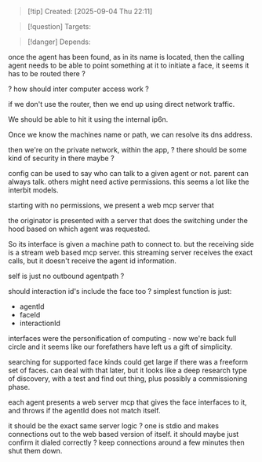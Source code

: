 
>[!tip] Created: [2025-09-04 Thu 22:11]

>[!question] Targets: 

>[!danger] Depends: 

once the agent has been found, as in its name is located, then the calling agent needs to be able to point something at it to initiate a face, it seems it has to be routed there ?

? how should inter computer access work ?

if we don't use the router, then we end up using direct network traffic.

We should be able to hit it using the internal ip6n.

Once we know the machines name or path, we can resolve its dns address.

then we're on the private network, within the app, 
? there should be some kind of security in there maybe ?

config can be used to say who can talk to a given agent or not.
parent can always talk.
others might need active permissions.
this seems a lot like the interbit models.

starting with no permissions, we present a web mcp server that

the originator is presented with a server that does the switching under the hood based on which agent was requested.

So its interface is given a machine path to connect to.
but the receiving side is a stream web based mcp server.
this streaming server receives the exact calls, but it doesn't receive the agent id information.

self is just no outbound agentpath ?

should interaction id's include the face too ?
simplest function is just:
- agentId
- faceId
- interactionId

interfaces were the personification of computing - now we're back full circle and it seems like our forefathers have left us a gift of simplicity.

searching for supported face kinds could get large if there was a freeform set of faces.
can deal with that later, but it looks like a deep research type of discovery, with a test and find out thing, plus possibly a commissioning phase.

each agent presents a web server mcp that gives the face interfaces to it, and throws if the agentId does not match itself.

it should be the exact same server logic ?
one is stdio and makes connections out to the web based version of itself.
it should maybe just confirm it dialed correctly ?
keep connections around a few minutes then shut them down.